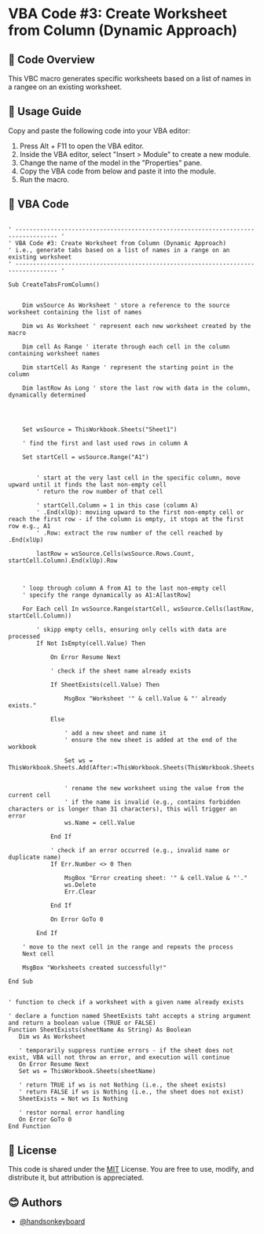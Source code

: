 
# VBA Code #3: Create Worksheet from Column (Dynamic Approach)

## 🎯 Code Overview
This VBC macro generates specific worksheets based on a list of names in a rangee on an existing worksheet. 

## 📗 Usage Guide
Copy and paste the following code into your VBA editor:
1. Press Alt + F11 to open the VBA editor.
2. Inside the VBA editor, select "Insert > Module" to create a new module.
3. Change the name of the model in the "Properties" pane.
4. Copy the VBA code from below and paste it into the module. 
5. Run the macro. 


## 📑 VBA Code
```

' ---------------------------------------------------------------------------------- '
' VBA Code #3: Create Worksheet from Column (Dynamic Approach)
' i.e., generate tabs based on a list of names in a range on an existing worksheet
' ---------------------------------------------------------------------------------- '

Sub CreateTabsFromColumn()

    
    Dim wsSource As Worksheet ' store a reference to the source worksheet containing the list of names
    
    Dim ws As Worksheet ' represent each new worksheet created by the macro
    
    Dim cell As Range ' iterate through each cell in the column containing worksheet names

    Dim startCell As Range ' represent the starting point in the column

    Dim lastRow As Long ' store the last row with data in the column, dynamically determined




    Set wsSource = ThisWorkbook.Sheets("Sheet1")

    ' find the first and last used rows in column A

    Set startCell = wsSource.Range("A1")
    
    
        ' start at the very last cell in the specific column, move upward until it finds the last non-empty cell
        ' return the row number of that cell
        
        ' startCell.Column = 1 in this case (column A)
        ' .End(xlUp): moviing upward to the first non-empty cell or reach the first row - if the column is empty, it stops at the first row e.g., A1
        ' .Row: extract the row number of the cell reached by .End(xlUp)

        lastRow = wsSource.Cells(wsSource.Rows.Count, startCell.Column).End(xlUp).Row
        
        

    ' loop through column A from A1 to the last non-empty cell
    ' specify the range dynamically as A1:A[lastRow]

    For Each cell In wsSource.Range(startCell, wsSource.Cells(lastRow, startCell.Column))
        
        ' skipp empty cells, ensuring only cells with data are processed
        If Not IsEmpty(cell.Value) Then

            On Error Resume Next

            ' check if the sheet name already exists

            If SheetExists(cell.Value) Then

                MsgBox "Worksheet '" & cell.Value & "' already exists."

            Else

                ' add a new sheet and name it
                ' ensure the new sheet is added at the end of the workbook

                Set ws = ThisWorkbook.Sheets.Add(After:=ThisWorkbook.Sheets(ThisWorkbook.Sheets.Count))


                ' rename the new worksheet using the value from the current cell
                ' if the name is invalid (e.g., contains forbidden characters or is longer than 31 characters), this will trigger an error
                ws.Name = cell.Value

            End If
            
            ' check if an error occurred (e.g., invalid name or duplicate name)
            If Err.Number <> 0 Then

                MsgBox "Error creating sheet: '" & cell.Value & "'."
                ws.Delete
                Err.Clear

            End If

            On Error GoTo 0

        End If
    
    ' move to the next cell in the range and repeats the process
    Next cell

    MsgBox "Worksheets created successfully!"

End Sub


' function to check if a worksheet with a given name already exists

' declare a function named SheetExists taht accepts a string argument and return a boolean value (TRUE or FALSE)
Function SheetExists(sheetName As String) As Boolean
   Dim ws As Worksheet
   
   ' temporarily suppress runtime errors - if the sheet does not exist, VBA will not throw an error, and execution will continue
   On Error Resume Next
   Set ws = ThisWorkbook.Sheets(sheetName)
   
   ' return TRUE if ws is not Nothing (i.e., the sheet exists)
   ' return FALSE if ws is Nothing (i.e., the sheet does not exist)
   SheetExists = Not ws Is Nothing
   
   ' restor normal error handling
   On Error GoTo 0
End Function

```

  ## 📜 License
  
  This code is shared under the [MIT](https://choosealicense.com/licenses/mit/) License. You are free to use, modify, and distribute it, but attribution is appreciated. 

  ## 😊 Authors

- [@handsonkeyboard](https://www.github.com/handsonkeyboard)
    
